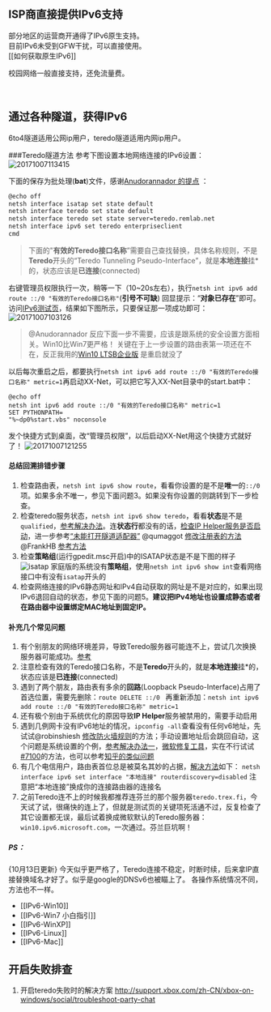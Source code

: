 
## ISP商直接提供IPv6支持  
  部分地区的运营商开通得了IPv6原生支持。  
  目前IPv6未受到GFW干扰，可以直接使用。  
  [[如何获取原生IPv6]]  

  校园网络一般直接支持，还免流量费。  
  
<br>

## 通过各种隧道，获得IPv6  
  6to4隧道适用公网ip用户，teredo隧道适用内网ip用户。

###Teredo隧道方法
参考下图设置本地网络连接的IPv6设置：
![20171007113415](https://user-images.githubusercontent.com/16462258/31304645-70cbdf06-ab58-11e7-9819-db4060aa7bc5.png)


下面的保存为批处理(**bat**)文件，感谢[Anudorannador 的提点](#issuecomment-335017476) ：
```bash
@echo off
netsh interface isatap set state default
netsh interface teredo set state default
netsh interface teredo set state server=teredo.remlab.net
netsh interface ipv6 set teredo enterpriseclient
cmd
```
>下面的"**有效的Teredo接口名称**”需要自己查找替换，具体名称规则，不是**Teredo**开头的“Teredo Tunneling Pseudo-Interface”，就是**本地连接**挂*的，状态应该是**已连接**(connected)

右键管理员权限执行一次，稍等一下（10~20s左右），执行`netsh int ipv6 add route ::/0 "有效的Teredo接口名称"`(**引号不可缺**) 回显提示：“**对象已存在**”即可。
访问[IPv6测试页](http://test-ipv6.com/)，结果如下图所示，只要保证那一项成功即可：
![20171007103126](https://user-images.githubusercontent.com/16462258/31313145-c2847fac-ac0b-11e7-854a-ea2137f9447d.png)
>@Anudorannador 反应下面一步不需要，应该是跟系统的安全设置方面相关。Win10比Win7更严格！
关键在于上一步设置的路由表第一项还在不在，反正我用的[Win10 LTSB企业版](http://bbs.pcbeta.com/viewthread-1750409-1-1.html) 是重启就没了

以后每次重启之后，都要执行`netsh int ipv6 add route ::/0 "有效的Teredo接口名称" metric=1`再启动XX-Net，可以把它写入XX-Net目录中的start.bat中：
```shell
@echo off
netsh int ipv6 add route ::/0 "有效的Teredo接口名称" metric=1
SET PYTHONPATH=
"%~dp0%start.vbs" noconsole
```
发个快捷方式到桌面，改“管理员权限”，以后启动XX-Net用这个快捷方式就好了！
![20171007121255](https://user-images.githubusercontent.com/16462258/31304665-110bc54e-ab59-11e7-92d6-e87eaf3a0f2e.png)


#### 总结回溯排错步骤
1. 检查路由表，`netsh int ipv6 show route`，看看你设置的是不是**唯一**的` ::/0 `项。如果多余不唯一，参见下面问题3。如果没有你设置的则跳转到下一步检查。
2. 检查teredo服务状态，`netsh int ipv6 show teredo`，看看**状态**是不是`qualified`，[参考解决办法](http://ju.outofmemory.cn/entry/94277)。连**状态行**都没有的话，[检查IP Helper服务是否启动](#issuecomment-334945915)，进一步参考[“未能打开隧道适配器”](#issuecomment-334978237) @qumaggot [修改注册表的方法](https://github.com/XX-net/XX-Net/issues/6918#issuecomment-334987098) @FrankHB [参考方法](http://support.xbox.com/zh-CN/xbox-on-windows/social/troubleshoot-party-chat)
3. 检查**策略组**(运行gpedit.msc开启)中的ISATAP状态是不是下图的样子
![isatap](https://user-images.githubusercontent.com/16462258/31307823-0ff8536c-ab9e-11e7-887f-505ef8c52a33.png)
家庭版的系统没有**策略组**，使用`netsh int ipv6 show int`查看网络接口中有没有`isatap`开头的
4. 检查网络连接的IPv6静态网址和IPv4自动获取的网址是不是对应的，如果出现IPv6退回自动的状态，参见下面的问题5。**建议把IPv4地址也设置成静态或者在路由器中设置绑定MAC地址到固定IP。**

#### 补充几个常见问题
1. 有个别朋友的网络环境差异，导致Teredo服务器可能连不上，尝试几次换换服务器可能成功。[参考](http://ju.outofmemory.cn/entry/94277)
2. 注意检查有效的Teredo接口名称，不是**Teredo**开头的，就是**本地连接**挂*的，状态应该是**已连接**(connected)
3. 遇到了两个朋友，路由表有多余的**回路**(Loopback Pseudo-Interface)占用了首选位置，需要先删除：`route DELETE ::/0 ` 再重新添加：`netsh int ipv6 add route ::/0 "有效的Teredo接口名称" metric=1`
4. 还有极个别由于系统优化的原因导致**IP Helper**服务被禁用的，需要手动启用
5. 遇到几例网卡没有IPv6地址的情况，`ipconfig -all`查看没有任何v6地址，先试试@robinshiesh [修改防火墙规则](https://github.com/XX-net/XX-Net/issues/6918#issuecomment-335667804)的方法；手动设置地址后会跳回自动，这个问题是系统设置的个例，[参考解决办法一](http://www.windows7en.com/jiaocheng/26518.html)，[微软修复工具](https://support.microsoft.com/en-us/help/929852/how-to-disable-ipv6-or-its-components-in-windows)，实在不行试试[#7100](https://github.com/XX-net/XX-Net/issues/7100)的方法，也可以参考[知乎的类似问题](https://www.zhihu.com/question/50283246)
6. 有几个电信用户，路由表首位总是被莫名其妙的占据，[解决方法](http://ximalas.info/2014/02/04/disabling-ipv6-autoconfiguration-in-windows-servers/)如下：
`netsh interface ipv6 set interface "本地连接" routerdiscovery=disabled` 注意把“本地连接”换成你的连接路由器的连接名
7. 之前Teredo连不上的时候我都推荐连芬兰的那个服务器`teredo.trex.fi`，今天试了试，很痛快的连上了，但就是测试页的关键项死活通不过，反复检查了其它设置都无误，最后试着换成微软默认的Teredo服务器：`win10.ipv6.microsoft.com`，一次通过。芬兰巨坑啊！

##### PS：
{10月13日更新} 今天似乎更严格了，Teredo连接不稳定，时断时续，后来拿IP直接替换域名才好了。似乎是google的DNSv6也被瞄上了。
  各操作系统情况不同，方法也不一样。  

* [[IPv6-Win10]]  
* [[IPv6-Win7 小白指引]]  
* [[IPv6-WinXP]]  
* [[IPv6-Linux]]  
* [[IPv6-Mac]]  


## 开启失败排查
1. 开启teredo失败时的解决方案 http://support.xbox.com/zh-CN/xbox-on-windows/social/troubleshoot-party-chat

  
